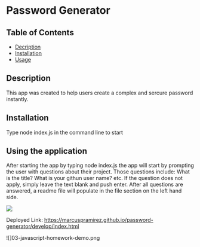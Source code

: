 # Password Generator


## Table of Contents

* [Decription](#description)
* [Installation](#installation)
* [Usage](#usage)


## Description
This app was created to help users create a complex and sercure password instantly. 

## Installation
Type node index.js in the command line to start

## Using the application
After starting the app by typing node index.js the app will start by prompting the user with questions about their project.  Those questions include: What is the title?  What is your githun user name? etc.  If the question does not apply, simply leave the text blank and push enter.  After all questions are answered, a readme file will populate in the file section on the left hand side. 


![](assets/readmescrrenshot.PNG)

Deployed Link:
https://marcuspramirez.github.io/password-generator/develop/index.html

![]03-javascript-homework-demo.png
